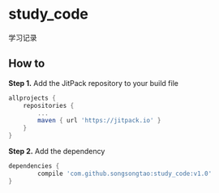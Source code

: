 # study_code
学习记录

## How to

**Step 1.** Add the JitPack repository to your build file

```groovy
allprojects {
	repositories {
		...
		maven { url 'https://jitpack.io' }
	}
}
```
**Step 2.** Add the dependency

```groovy
dependencies {
        compile 'com.github.songsongtao:study_code:v1.0'
}
```